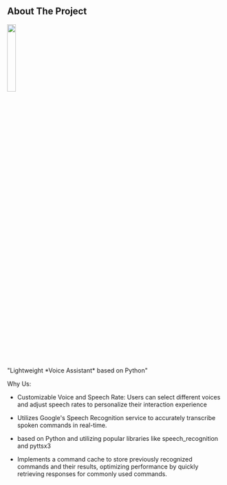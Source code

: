 ## About The Project

<div>
  <img src="https://github.com/salimizel/Voice-Assistance/blob/master/Happy.gif" style="width: 20%;">
  <p>"Lightweight *Voice Assistant* based on Python"</p>
</div>


Why Us:
- Customizable Voice and Speech Rate: Users can select different voices and adjust speech rates to personalize their interaction experience

-  Utilizes Google's Speech Recognition service to accurately transcribe spoken commands in real-time.

- based on Python and utilizing popular libraries like speech_recognition and pyttsx3

- Implements a command cache to store previously recognized commands and their results, optimizing performance by quickly retrieving responses for commonly used commands.

